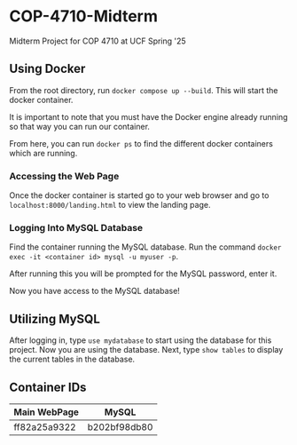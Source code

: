# COP-4710-Midterm

Midterm Project for COP 4710 at UCF Spring '25

## Using Docker

From the root directory, run `docker compose up --build`. This will start the docker container.

It is important to note that you must have the Docker engine already running so that way you can run our container.

From here, you can run `docker ps` to find the different docker containers which are running.

### Accessing the Web Page

Once the docker container is started go to your web browser and go to `localhost:8000/landing.html` to view the landing page.

### Logging Into MySQL Database

Find the container running the MySQL database. Run the command `docker exec -it <container id> mysql -u myuser -p`.

After running this you will be prompted for the MySQL password, enter it.

Now you have access to the MySQL database!

## Utilizing MySQL

After logging in, type `use mydatabase` to start using the database for this project. Now you are using the database. Next, type `show tables` to display the current tables in the database.

## Container IDs

| Main WebPage | MySQL        |
| ------------ | ------------ |
| ff82a25a9322 | b202bf98db80 |
